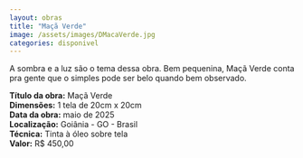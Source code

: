 ```yaml
---
layout: obras
title: "Maçã Verde"
image: /assets/images/DMacaVerde.jpg
categories: disponivel
---
```


A sombra e a luz são o tema dessa obra. Bem pequenina, Maçã Verde conta pra gente que o simples pode ser belo quando bem observado.

**Título da obra:** Maçã Verde  
**Dimensões:** 1 tela de 20cm x 20cm  
**Data da obra:** maio de 2025  
**Localização:** Goiânia - GO - Brasil  
**Técnica:** Tinta à óleo sobre tela  
**Valor:** R$ 450,00
